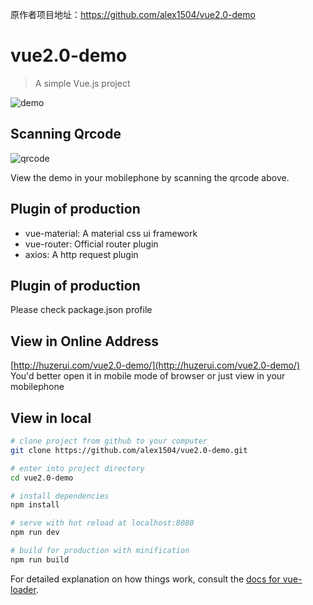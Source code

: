 原作者项目地址：https://github.com/alex1504/vue2.0-demo

# vue2.0-demo
> A simple Vue.js project

![demo](http://huzerui.com/vue2.0-demo/statics/img/readme/desc-1.gif)

## Scanning Qrcode 
![qrcode](http://huzerui.com/vue2.0-demo/statics/img/readme/qrcode.png)

View the demo in your mobilephone by scanning the qrcode above.

## Plugin of production
-  vue-material:  A material css ui framework
-  vue-router: Official router plugin
-  axios:  A http request plugin

## Plugin of production
Please check package.json profile

## View in Online Address
[http://huzerui.com/vue2.0-demo/](http://huzerui.com/vue2.0-demo/)
You'd better open it in mobile mode of browser or just view in your mobilephone

## View in local

``` bash
# clone project from github to your computer
git clone https://github.com/alex1504/vue2.0-demo.git

# enter into project directory
cd vue2.0-demo

# install dependencies
npm install

# serve with hot reload at localhost:8080
npm run dev

# build for production with minification
npm run build
```

For detailed explanation on how things work, consult the [docs for vue-loader](http://vuejs.github.io/vue-loader).

